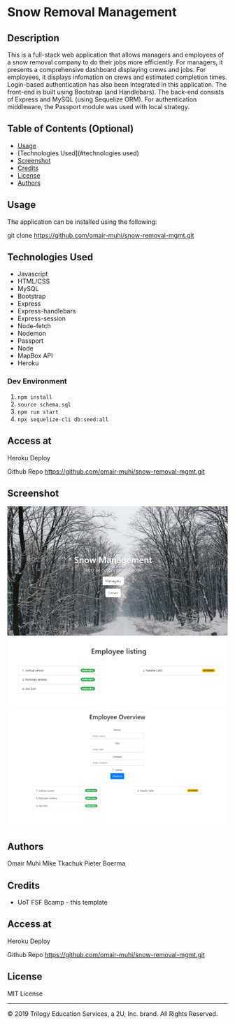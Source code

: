 # Snow Removal Management

## Description 
This is a full-stack web application that allows managers and employees of a snow removal company to do their jobs more efficiently. For managers, it presents a comprehensive dashboard displaying crews and jobs. For employees, it displays infomation on crews and estimated completion times. Login-based authentication has also been integrated in this application. The front-end is built using Bootstrap (and Handlebars). The back-end consists of Express and MySQL (using Sequelize ORM). For authentication middleware, the Passport module was used with local strategy.

## Table of Contents (Optional)

* [Usage](#usage)
* [Technologies Used](#technologies used)
* [Screenshot](#screenshot)
* [Credits](#credits)
* [License](#license)
* [Authors](#authors)


## Usage 
The application can be installed using the following:

git clone https://github.com/omair-muhi/snow-removal-mgmt.git

## Technologies Used
- Javascript
- HTML/CSS
- MySQL
- Bootstrap
- Express
- Express-handlebars
- Express-session
- Node-fetch
- Nodemon
- Passport
- Node
- MapBox API
- Heroku


### Dev Environment
1. `npm install`
2. `source schema.sql`
3. `npm run start`
4. `npx sequelize-cli db:seed:all`

## Access at
Heroku Deploy

Github Repo
https://github.com/omair-muhi/snow-removal-mgmt.git

## Screenshot

![Hompage](public/images/Homepage.PNG)
![Employee Page](public/images/Employeeoverview.PNG)
![Employee summary](public/images/Employeepage.PNG)

## Authors
Omair Muhi
Mike Tkachuk
Pieter Boerma

## Credits
* UoT FSF Bcamp - this template

## Access at
Heroku Deploy

Github Repo
https://github.com/omair-muhi/snow-removal-mgmt.git

## License

MIT License

---
© 2019 Trilogy Education Services, a 2U, Inc. brand. All Rights Reserved.
